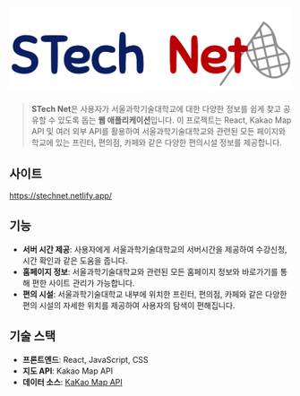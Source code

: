 ![STech Net Logo](./logo_text.png)
===

> **STech Net**은 사용자가 서울과학기술대학교에 대한 다양한 정보를 쉽게 찾고 공유할 수 있도록 돕는 **웹 애플리케이션**입니다. 이 프로젝트는 React, Kakao Map API 및 여러 외부 API를 활용하여 서울과학기술대학교와 관련된 모든 페이지와 학교에 있는 프린터, 편의점, 카페와 같은 다양한 편의시설 정보를 제공합니다.

## 사이트

https://stechnet.netlify.app/

## 기능

- **서버 시간 제공**: 사용자에게 서울과학기술대학교의 서버시간을 제공하여 수강신청, 시간 확인과 같은 도움을 줍니다.
- **홈페이지 정보**: 서울과학기술대학교와 관련된 모든 홈페이지 정보와 바로가기를 통해 편한 사이트 관리가 가능합니다.
- **편의 시설**: 서울과학기술대학교 내부에 위치한 프린터, 편의점, 카페와 같은 다양한 편의 시설의 자세한 위치를 제공하여 사용자의 탐색이 편해집니다.

## 기술 스택

- **프론트엔드**: React, JavaScript, CSS
- **지도 API**: Kakao Map API
- **데이터 소스**: [KaKao Map API](https://apis.map.kakao.com/web/)
